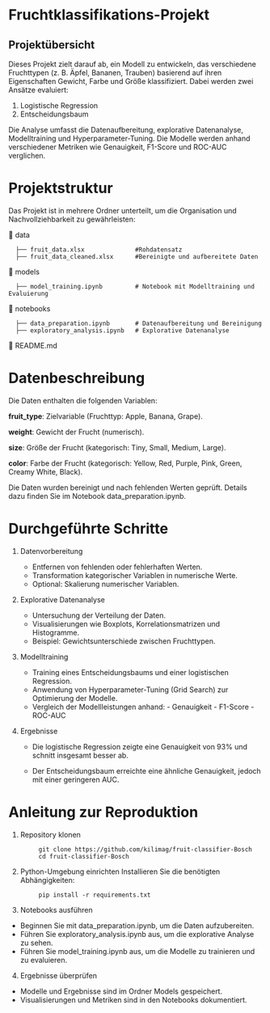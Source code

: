 

# Fruchtklassifikations-Projekt
## Projektübersicht
Dieses Projekt zielt darauf ab, ein Modell zu entwickeln, das verschiedene Fruchttypen (z. B. Äpfel, Bananen, Trauben) basierend auf ihren Eigenschaften Gewicht, Farbe und Größe klassifiziert. Dabei werden zwei Ansätze evaluiert:

1. Logistische Regression
2. Entscheidungsbaum

Die Analyse umfasst die Datenaufbereitung, explorative Datenanalyse, Modelltraining und Hyperparameter-Tuning. Die Modelle werden anhand verschiedener Metriken wie Genauigkeit, F1-Score und ROC-AUC verglichen.

# Projektstruktur
Das Projekt ist in mehrere Ordner unterteilt, um die Organisation und Nachvollziehbarkeit zu gewährleisten:

📂 data

      ├── fruit_data.xlsx              #Rohdatensatz
      ├── fruit_data_cleaned.xlsx      #Bereinigte und aufbereitete Daten
📂 models
      
      ├── model_training.ipynb         # Notebook mit Modelltraining und Evaluierung

📂 notebooks

      ├── data_preparation.ipynb       # Datenaufbereitung und Bereinigung
      ├── exploratory_analysis.ipynb   # Explorative Datenanalyse
   
📄 README.md               

# Datenbeschreibung
Die Daten enthalten die folgenden Variablen:

**fruit_type**: Zielvariable (Fruchttyp: Apple, Banana, Grape).

**weight**: Gewicht der Frucht (numerisch).

**size**: Größe der Frucht (kategorisch: Tiny, Small, Medium, Large).

**color**: Farbe der Frucht (kategorisch: Yellow, Red, Purple, Pink, Green, Creamy White, Black).

Die Daten wurden bereinigt und nach fehlenden Werten geprüft. Details dazu finden Sie im Notebook data_preparation.ipynb.

# Durchgeführte Schritte
1. Datenvorbereitung
      - Entfernen von fehlenden oder fehlerhaften Werten.
      - Transformation kategorischer Variablen in numerische Werte.
      - Optional: Skalierung numerischer Variablen.
2. Explorative Datenanalyse
      - Untersuchung der Verteilung der Daten.
      - Visualisierungen wie Boxplots, Korrelationsmatrizen und Histogramme.
      - Beispiel: Gewichtsunterschiede zwischen Fruchttypen.
3. Modelltraining
      - Training eines Entscheidungsbaums und einer logistischen Regression.
      - Anwendung von Hyperparameter-Tuning (Grid Search) zur Optimierung der Modelle.
      - Vergleich der Modellleistungen anhand:
            - Genauigkeit
            - F1-Score
            - ROC-AUC
5. Ergebnisse

      - Die logistische Regression zeigte eine Genauigkeit von 93% und schnitt insgesamt besser ab.

      - Der Entscheidungsbaum erreichte eine ähnliche Genauigkeit, jedoch mit einer geringeren AUC.

# Anleitung zur Reproduktion
1. Repository klonen

            git clone https://github.com/kilimag/fruit-classifier-Bosch
            cd fruit-classifier-Bosch
2. Python-Umgebung einrichten
Installieren Sie die benötigten Abhängigkeiten:

            pip install -r requirements.txt
3. Notebooks ausführen

- Beginnen Sie mit data_preparation.ipynb, um die Daten aufzubereiten.
- Führen Sie exploratory_analysis.ipynb aus, um die explorative Analyse zu sehen.
- Führen Sie model_training.ipynb aus, um die Modelle zu trainieren und zu evaluieren.
4. Ergebnisse überprüfen

- Modelle und Ergebnisse sind im Ordner Models gespeichert.
- Visualisierungen und Metriken sind in den Notebooks dokumentiert.
